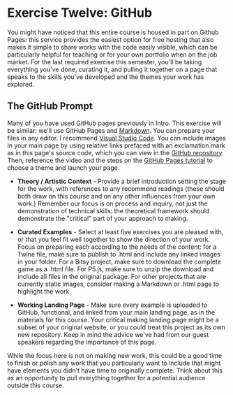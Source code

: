 # Exercise Twelve: GitHub

You might have noticed that this entire course is housed in part on Github Pages: this service provides the easiest option for free hosting that also makes it simple to share works with the code easily visible, which can be particularly helpful for teaching or for your own portfolio when on the job market. For the last required exercise this semester, you'll be taking everything you've done, curating it, and pulling it together on a page that speaks to the skills you've developed and the themes your work has explored.

## The GitHub Prompt

Many of you have used GitHub pages previously in Intro. This exercise will be similar: we'll use GitHub Pages and [Markdown](https://programminghistorian.org/en/lessons/getting-started-with-markdown). You can prepare your files in any editor. I recommend [Visual Studio Code](https://code.visualstudio.com/). You can include images in your main page by using relative links prefaced with an exclamation mark as in this page's source code, which you can view in the [GitHub repository](https://github.com/AMSUCF/Critical-Making-Syllabus). Then, reference the video and the steps on the [GitHub Pages tutorial](https://pages.github.com/) to choose a theme and launch your page.

- **Theory / Artistic Context** - Provide a brief introduction setting the stage for the work, with references to any recommend readings (these should both draw on this course and on any other influences from your own work.) Remember our focus is on process and inquiry, not just the demonstration of technical skills: the theoretical framework should demonstrate the "critical" part of your approach to making.

- **Curated Examples** - Select at least five exercises you are pleased with, or that you feel fit well together to show the direction of your work. Focus on preparing each according to the needs of the content: for a Twine file, make sure to publish to .html and include any linked images in your folder. For a Bitsy project, make sure to download the complete game as a .html file. For P5.js, make sure to unzip the download and include all files in the original package. For other projects that are currently static images, consider making a Markdown or .html page to highlight the work.

- **Working Landing Page** - Make sure every example is uploaded to GitHub, functional, and linked from your main landing page, as in the materials for this course. Your critical making landing page might be a subset of your original website, or you could treat this project as its own new repository. Keep in mind the advice we've had from our guest speakers regarding the importance of this page.

While the focus here is not on making new work, this could be a good time to finish or polish any work that you particularly want to include that might have elements you didn't have time to originally complete. Think about this as an opportunity to pull everything together for a potential audience outside this course. 

